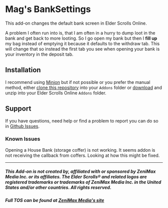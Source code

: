 # Mag's BankSettings

This add-on changes the default bank screen in Elder Scrolls Online.

A problem I often run into is, that I am often in a hurry to dump loot in the bank and get back to more looting. So I go open my bank but then I **fill up** my bag instead of emptying it because it defaults to the withdraw tab. This will change that so instead the first tab you see when opening your bank is your inventory in the deposit tab.

## Installation 

I recommend using [Minion](http://minion.gg) but if not possible or you prefer the manual method, either [clone this repository](1) into your `Addons` folder or [download](https://github.com/Magnum97/BankSettings/archive/master.zip) and unzip into your Elder Scrolls Online `Addons` folder.

## Support

If you have questions, need help or find a problem to report you can do so in [Github Issues](https://github.com/Magnum97/BankSettings/issues).

### Known Issues

Opening a House Bank (storage coffer) is not working. It seems addon is not receiving the callback from coffers. Looking at how this might be fixed.

---

##### This Add-on is not created by, affiliated with or sponsored by ZeniMax Media Inc. or its affiliates. The Elder Scrolls® and related logos are registered trademarks or trademarks of ZeniMax Media Inc. in the United States and/or other countries. All rights reserved.

##### Full TOS can be found at [ZeniMax Media's site](https://account.elderscrollsonline.com/add-on-terms)


